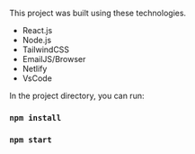 This project was built using these technologies.

- React.js
- Node.js
- TailwindCSS
- EmailJS/Browser
- Netlify
- VsCode

In the project directory, you can run:
### `npm install`
### `npm start`